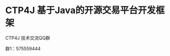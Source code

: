 
<h1><a aria-hidden="true" href="#CTP4J 基于Java的开源交易平台开发框架" class="anchor" id="user-content-CTP4J 基于Java的开源交易平台开发框架"></a>CTP4J 基于Java的开源交易平台开发框架</h1>

CTP4J 技术交流QQ群

群1：575559444
